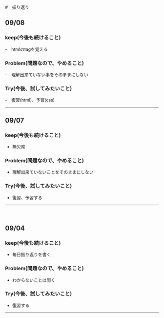 #　振り返り　

## 09/08

### keep(今後も続けること)

-　htmlのtagを覚える

### Problem(問題なので、やめること)

-　理解出来ていない事をそのままにしない

### Try(今後、試してみたいこと)

-　復習(html)、予習(css)

---

## 09/07

### keep(今後も続けること)

- 無欠席　

### Problem(問題なので、やめること)

- 理解出来ていないことをそのままにしない

### Try(今後、試してみたいこと)

- 復習、予習する

---
  　
## 09/04

### keep(今後も続けること)

- 毎日振り返りを書く　

### Problem(問題なので、やめること)

- わからないことは聞く

### Try(今後、試してみたいこと)

- 復習する

---
